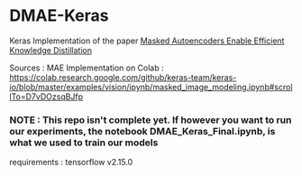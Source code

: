 # DMAE-Keras
Keras Implementation of the paper [Masked Autoencoders Enable Efficient Knowledge Distillation](https://openaccess.thecvf.com/content/CVPR2023/papers/Bai_Masked_Autoencoders_Enable_Efficient_Knowledge_Distillers_CVPR_2023_paper.pdf)

Sources : 
MAE Implementation on Colab : https://colab.research.google.com/github/keras-team/keras-io/blob/master/examples/vision/ipynb/masked_image_modeling.ipynb#scrollTo=D7vDOzsqBJfp

### NOTE : This repo isn't complete yet. If however you want to run our experiments, the notebook DMAE_Keras_Final.ipynb, is what we used to train our models

requirements : tensorflow v2.15.0